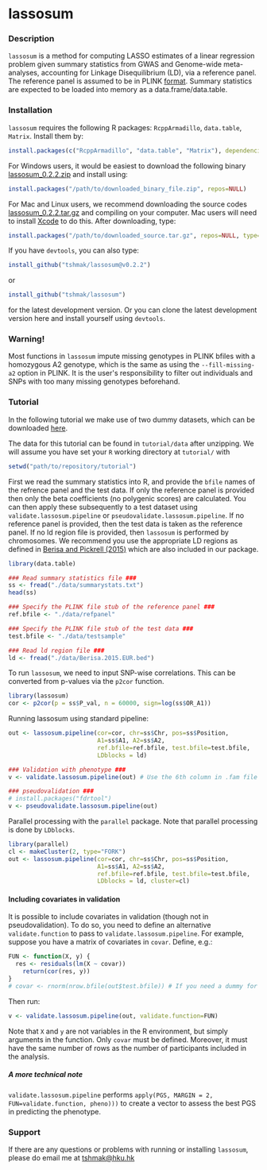 lassosum
=======================

### Description

`lassosum` is a method for computing LASSO estimates of a linear regression problem given summary statistics from GWAS and Genome-wide meta-analyses, accounting for Linkage Disequilibrium (LD), via a reference panel.
The reference panel is assumed to be in PLINK [format](https://www.cog-genomics.org/plink2/).
Summary statistics are expected to be loaded into memory as a data.frame/data.table. 

### Installation

`lassosum` requires the following R packages: `RcppArmadillo`, `data.table`, `Matrix`. Install them by: 

```r
install.packages(c("RcppArmadillo", "data.table", "Matrix"), dependencies=TRUE)
```
For Windows users, it would be easiest to download the following binary [lassosum_0.2.2.zip](https://github.com/tshmak/lassosum/releases/download/v0.2.2/lassosum_0.2.2.zip) and install using: 
```r
install.packages("/path/to/downloaded_binary_file.zip", repos=NULL)
```

For Mac and Linux users, we recommend downloading the source codes [lassosum_0.2.2.tar.gz](https://github.com/tshmak/lassosum/releases/download/v0.2.2/lassosum_0.2.2.tar.gz) and compiling on your computer. Mac users will need to install [Xcode](https://developer.apple.com/xcode/) to do this. After downloading, type:
```r
install.packages("/path/to/downloaded_source.tar.gz", repos=NULL, type="source")
```

If you have `devtools`, you can also type: 
```r
install_github("tshmak/lassosum@v0.2.2")
```
or
```r
install_github("tshmak/lassosum")
```
for the latest development version. Or you can clone the latest development version here and install yourself using `devtools`. 

### Warning!

Most functions in `lassosum` impute missing genotypes in PLINK bfiles with a homozygous A2 genotype, which is the same as using the `--fill-missing-a2` option in PLINK. It is the user's responsibility to filter out individuals and SNPs with too many missing genotypes beforehand. 

### Tutorial

In the following tutorial we make use of two dummy datasets, which can be downloaded [here](https://github.com/tshmak/lassosum/archive/v0.2.2.zip).

The data for this tutorial can be found in `tutorial/data` after unzipping. 
We will assume you have set your `R` working directory at `tutorial/` with 

```r
setwd("path/to/repository/tutorial")
```

First we read the summary statistics into R, and provide the `bfile` names of the refrence panel and the test data. If only the reference panel is provided then only the beta coefficients (no polygenic scores) are calculated. You can then apply these subsequently to a test dataset using `validate.lassosum.pipeline` or `pseudovalidate.lassosum.pipeline`. If no reference panel is provided, then the test data is taken as the reference panel. If no ld region file is provided, then `lassosum` is performed by chromosomes. We recommend you use the appropriate LD regions as defined in [Berisa and Pickrell (2015)](https://academic.oup.com/bioinformatics/article/32/2/283/1743626/Approximately-independent-linkage-disequilibrium) which are also included in our package. 

```r
library(data.table)

### Read summary statistics file ###
ss <- fread("./data/summarystats.txt")
head(ss)

### Specify the PLINK file stub of the reference panel ###
ref.bfile <- "./data/refpanel"

### Specify the PLINK file stub of the test data ###
test.bfile <- "./data/testsample"

### Read ld region file ###
ld <- fread("./data/Berisa.2015.EUR.bed")
```

To run `lassosum`, we need to input SNP-wise correlations. This can be converted from p-values via the `p2cor` function. 
```r
library(lassosum)
cor <- p2cor(p = ss$P_val, n = 60000, sign=log(ss$OR_A1))
```

Running lassosum using standard pipeline: 
```r
out <- lassosum.pipeline(cor=cor, chr=ss$Chr, pos=ss$Position, 
                         A1=ss$A1, A2=ss$A2,
                         ref.bfile=ref.bfile, test.bfile=test.bfile, 
                         LDblocks = ld)

### Validation with phenotype ### 
v <- validate.lassosum.pipeline(out) # Use the 6th column in .fam file in test dataset for test phenotype

### pseudovalidation ###
# install.packages("fdrtool")
v <- pseudovalidate.lassosum.pipeline(out)

```

Parallel processing with the `parallel` package. Note that parallel processing is done by `LDblocks`. 
```r
library(parallel)
cl <- makeCluster(2, type="FORK")
out <- lassosum.pipeline(cor=cor, chr=ss$Chr, pos=ss$Position, 
                         A1=ss$A1, A2=ss$A2,
                         ref.bfile=ref.bfile, test.bfile=test.bfile, 
                         LDblocks = ld, cluster=cl)
```
#### Including covariates in validation
It is possible to include covariates in validation (though not in pseudovalidation). To do so, you need to define an alternative `validate.function` to pass to `validate.lassosum.pipeline`. For example, suppose you have a matrix of covariates in `covar`. Define, e.g.: 
```r
FUN <- function(X, y) {
  res <- residuals(lm(X ~ covar))
	return(cor(res, y))
}
# covar <- rnorm(nrow.bfile(out$test.bfile)) # If you need a dummy for testing
```
Then run:
```r
v <- validate.lassosum.pipeline(out, validate.function=FUN)
```
Note that `X` and `y` are not variables in the R environment, but simply arguments in the function. Only `covar` must be defined. Moreover, it must have the same number of rows as the number of participants included in the analysis. 

##### A more technical note
`validate.lassosum.pipeline` performs `apply(PGS, MARGIN = 2, FUN=validate.function, pheno)))` to create a vector to assess the best PGS in predicting the phenotype. 


### Support
If there are any questions or problems with running or installing `lassosum`, please do email me at tshmak@hku.hk
